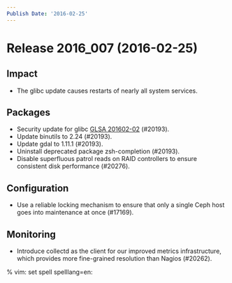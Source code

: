 ```yaml
---
Publish Date: '2016-02-25'
---
```


# Release 2016_007 (2016-02-25)

## Impact

- The glibc update causes restarts of nearly all system services.

## Packages

- Security update for glibc [GLSA 201602-02](https://glsa.gentoo.org/glsa/201602-02) (#20193).
- Update binutils to 2.24 (#20193).
- Update gdal to 1.11.1 (#20193).
- Uninstall deprecated package zsh-completion (#20193).
- Disable superfluous patrol reads on RAID controllers to ensure consistent disk
  performance (#20276).

## Configuration

- Use a reliable locking mechanism to ensure that only a single Ceph host
  goes into maintenance at once (#17169).

## Monitoring

- Introduce collectd as the client for our improved metrics infrastructure,
  which provides more fine-grained resolution than Nagios (#20262).

% vim: set spell spelllang=en:
